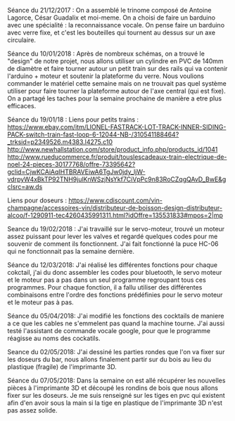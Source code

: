 Séance du 21/12/2017 :
On a assemblé le trinome composé de Antoine Lagorce, César Guadalix et moi-meme. On a choisi de faire un barduino avec une spécialité : la reconnaissance vocale. On pense faire un barduino avec verre fixe, et c'est les bouteilles qui tournent au dessus sur un axe circulaire.

Séance du 10/01/2018 :
Après de nombreux schémas, on a trouvé le "design" de notre projet, nous allons utiliser un cylindre en PVC de 140mm de diamètre et faire tourner autour un petit train sur des rails qui va contenir l'arduino + moteur et soutenir la plateforme du verre. Nous voulions commander le matériel cette semaine mais on ne trouvait pas quel système utiliser pour faire tourner la plateforme autour de l'axe central (qui est fixe). On a partagé les taches pour la semaine prochaine de manière a etre plus efficaces.


Séance du 19/01/18 :
Liens pour petits trains :
https://www.ebay.com/itm/LIONEL-FASTRACK-LOT-TRACK-INNER-SIDING-PACK-switch-train-fast-loop-6-12044-NB-/310541188464?_trksid=p2349526.m4383.l4275.c10
http://www.newhallstation.com/store/product_info.php/products_id/1041
http://www.rueducommerce.fr/produit/touslescadeaux-train-electrique-de-noel-24-pieces-30177768/offre-73395642?gclid=CjwKCAiAqIHTBRAVEiwA6TgJw0jdy_ljW-vdrpyW4xBkTP92TNH9julKnWSzjNsYkf7CiVpPc9n83RoCZqgQAvD_BwE&gclsrc=aw.ds

Liens pour doseurs :
https://www.cdiscount.com/vin-champagne/accessoires-vin/distributeur-de-boisson-design-distributeur-alcoo/f-1290911-tec4260435991311.html?idOffre=135531833#mpos=2|mp

Seance du 19/02/2018 :
J'ai travaillé sur le servo-moteur, trouvé un moteur assez puissant pour lever les valves et regardé quelques codes pour me souvenir de comment ils fonctionnent. J'ai fait fonctionné la puce HC-06 qui ne fonctionnait pas la semaine dernière. 

Séance du 12/03/2018:
J'ai réalisé les différentes fonctions pour chaque cokctail, j'ai du donc assembler les codes pour bluetooth, le servo moteur et le moteur pas a pas  dans un seul programme regroupant tous ces programmes. Pour chaque fonction, il a fallu utiliser des différentes combinaisons entre l'ordre des fonctions prédéfinies pour le servo moteur et le moteur pas à pas.

Séance du 05/04/2018:
J'ai modifié les fonctions des cocktails de maniere a ce que les cables ne s'emmelent pas quand la machine tourne. J'ai aussi testé l'assistant de commande vocale google, pour que le programme réagisse au noms des cockatils.

Seance du 02/05/2018:
J'ai dessiné les parties rondes que l'on va fixer sur les doseurs du bar, nous allons finalement partir sur du bois au lieu du plastique (fragile) de l'imprimante 3D.

Séance du 07/05/2018:
Dans la semaine on est allé récupérer les nouvelles pièces à l'imprimante 3D et découpé les rondins de bois que nous allons fixer sur les doseurs. Je me suis renseigné sur les tiges en pvc qui existent afin d'en avoir sous la main si la tige en plastique de l'imprimante 3D n'est pas assez solide.
